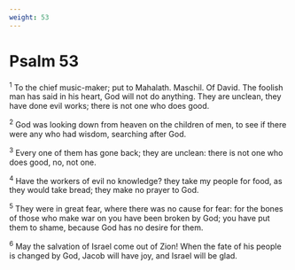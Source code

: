 ```yaml
---
weight: 53
---
```


# Psalm 53

<sup>1</sup> To the chief music-maker; put to Mahalath. Maschil. Of David. The foolish man has said in his heart, God will not do anything. They are unclean, they have done evil works; there is not one who does good. 

<sup>2</sup> God was looking down from heaven on the children of men, to see if there were any who had wisdom, searching after God. 

<sup>3</sup> Every one of them has gone back; they are unclean: there is not one who does good, no, not one. 

<sup>4</sup> Have the workers of evil no knowledge? they take my people for food, as they would take bread; they make no prayer to God. 

<sup>5</sup> They were in great fear, where there was no cause for fear: for the bones of those who make war on you have been broken by God; you have put them to shame, because God has no desire for them. 

<sup>6</sup> May the salvation of Israel come out of Zion! When the fate of his people is changed by God, Jacob will have joy, and Israel will be glad. 


